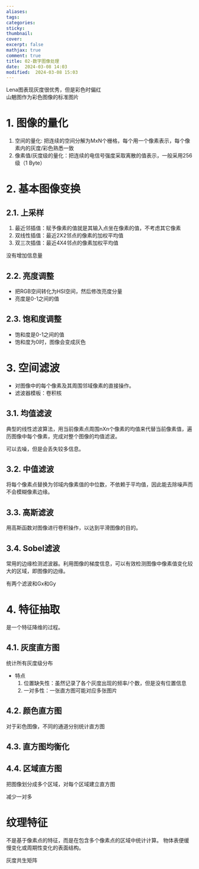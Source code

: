 ```yaml
---
aliases: 
tags: 
categories:
sticky:
thumbnail:
cover: 
excerpt: false
mathjax: true
comment: true
title: 02-数字图像处理
date:  2024-03-08 14:03
modified:  2024-03-08 15:03
---
```


Lena图表现灰度很优秀，但是彩色时偏红  
山魈图作为彩色图像的标准图片

# 1. 图像的量化

1. 空间的量化: 把连续的空间分解为MxN个栅格，每个用一个像素表示，每个像素内的灰度/彩色熟悉一致
2. 像素值/灰度级的量化：把连续的电信号强度采取离散的值表示，一般采用256级（1 Byte）

# 2. 基本图像变换

## 2.1. 上采样

1. 最近邻插值：赋予像素的值就是其输入点坐在像素的值，不考虑其它像素
2. 双线性插值：最近2X2邻点的像素的加权平均值
3. 双三次插值：最近4X4邻点的像素加权平均值

没有增加信息量

## 2.2. 亮度调整

- 把RGB空间转化为HSI空间，然后修改亮度分量  
- 亮度是0-1之间的值

## 2.3. 饱和度调整

- 饱和度是0-1之间的值  
- 饱和度为0时，图像会变成灰色

# 3. 空间滤波

- 对图像中的每个像素及其周围邻域像素的直接操作。
- 滤波器模板：卷积核

## 3.1. 均值滤波

典型的线性滤波算法，用当前像素点周围nXn个像素的均值来代替当前像素值，遍历图像中每个像素，完成对整个图像的均值滤波。

可以去噪，但是会丢失较多信息。

## 3.2. 中值滤波

将每个像素点替换为邻域内像素值的中位数，不依赖于平均值，因此能去除噪声而不会模糊像素边缘。

## 3.3. 高斯滤波

用高斯函数对图像进行卷积操作，以达到平滑图像的目的。

## 3.4. Sobel滤波

常用的边缘检测滤波器。利用图像的梯度信息，可以有效检测图像中像素值变化较大的区域，即图像的边缘。

有两个滤波和Gx和Gy

# 4. 特征抽取

是一个特征降维的过程。

## 4.1. 灰度直方图

统计所有灰度级分布

- 特点
	1. 位置缺失性：虽然记录了各个灰度出现的频率/个数，但是没有位置信息
	2. 一对多性：一张直方图可能对应多张图片

## 4.2. 颜色直方图

对于彩色图像，不同的通道分别统计直方图

## 4.3. 直方图均衡化


## 4.4. 区域直方图

把图像划分成多个区域，对每个区域建立直方图

减少一对多

# 纹理特征

不是基于像素点的特征，而是在包含多个像素点的区域中统计计算。
物体表便缓慢变化或周期性变化的表面结构。

灰度共生矩阵